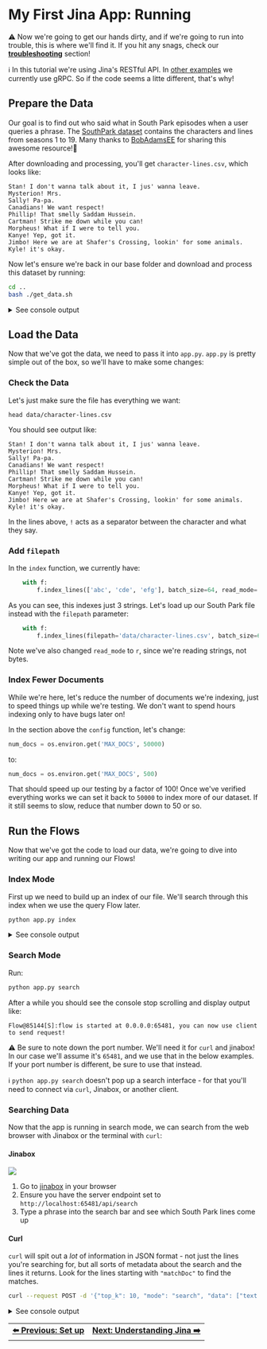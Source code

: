 # My First Jina App: Running

⚠️ Now we're going to get our hands dirty, and if we're going to run into trouble, this is where we'll find it. If you hit any snags, check our **[troubleshooting](./troubleshooting.md)** section!

ℹ️ In this tutorial we're using Jina's RESTful API. In [other examples](https://github.com/jina-ai/examples) we currently use gRPC. So if the code seems a litte different, that's why!

## Prepare the Data

Our goal is to find out who said what in South Park episodes when a user queries a phrase. The [SouthPark dataset](https://github.com/BobAdamsEE/SouthParkData/) contains the characters and lines from seasons 1 to 19. Many thanks to [BobAdamsEE](https://github.com/BobAdamsEE) for sharing this awesome resource!👏

After downloading and processing, you'll get `character-lines.csv`, which looks like:

```csv
Stan! I don't wanna talk about it, I jus' wanna leave.
Mysterion! Mrs.
Sally! Pa-pa.
Canadians! We want respect!
Phillip! That smelly Saddam Hussein.
Cartman! Strike me down while you can!
Morpheus! What if I were to tell you.
Kanye! Yep, got it.
Jimbo! Here we are at Shafer's Crossing, lookin' for some animals.
Kyle! it's okay.
```

Now let's ensure we're back in our base folder and download and process this dataset by running:

```bash
cd ..
bash ./get_data.sh
```

<details>
  <summary>See console output</summary>

```bash
Cloning into './south_park/data'...
remote: Enumerating objects: 3852, done.
remote: Total 3852 (delta 0), reused 0 (delta 0), pack-reused 3852
Receiving objects: 100% (3852/3852), 5.11 MiB | 2.37 MiB/s, done.
Resolving deltas: 100% (40/40), done.
```

</details>

## Load the Data

Now that we've got the data, we need to pass it into `app.py`. `app.py` is pretty simple out of the box, so we'll have to make some changes:

### Check the Data

Let's just make sure the file has everything we want:

```shell
head data/character-lines.csv
```

You should see output like:

```csv
Stan! I don't wanna talk about it, I jus' wanna leave.
Mysterion! Mrs.
Sally! Pa-pa.
Canadians! We want respect!
Phillip! That smelly Saddam Hussein.
Cartman! Strike me down while you can!
Morpheus! What if I were to tell you.
Kanye! Yep, got it.
Jimbo! Here we are at Shafer's Crossing, lookin' for some animals.
Kyle! it's okay.
```

In the lines above, `!` acts as a separator between the character and what they say.

### Add `filepath`

In the `index` function, we currently have:

```python
    with f:
        f.index_lines(['abc', 'cde', 'efg'], batch_size=64, read_mode='rb', size=num_docs)
```

As you can see, this indexes just 3 strings. Let's load up our South Park file instead with the `filepath` parameter:

```python
    with f:
        f.index_lines(filepath='data/character-lines.csv', batch_size=64, read_mode='r', size=num_docs)
```

Note we've also changed `read_mode` to `r`, since we're reading strings, not bytes.

### Index Fewer Documents

While we're here, let's reduce the number of documents we're indexing, just to speed things up while we're testing. We don't want to spend hours indexing only to have bugs later on!

In the section above the `config` function, let's change:

```python
num_docs = os.environ.get('MAX_DOCS', 50000)
```

to:

```python
num_docs = os.environ.get('MAX_DOCS', 500)
```

That should speed up our testing by a factor of 100! Once we've verified everything works we can set it back to `50000` to index more of our dataset. If it still seems to slow, reduce that number down to 50 or so.

## Run the Flows

Now that we've got the code to load our data, we're going to dive into writing our app and running our Flows!

### Index Mode

First up we need to build up an index of our file. We'll search through this index when we use the query Flow later.

```bash
python app.py index
```

<details>
<summary>See console output</summary>

```console
index [====                ] 📃    256 ⏱️ 52.1s 🐎 4.9/s      4      batch        encoder@273512[I]:received "control" from gateway▸crafter▸encoder-head▸encoder-2▸⚐
        encoder@273512[I]:received "index" from gateway▸crafter▸⚐               
        encoder@273516[I]:received "index" from gateway▸crafter▸encoder-head▸encoder-2▸⚐
        encoder@273525[I]:received "index" from gateway▸crafter▸encoder-head▸⚐    
      chunk_idx@273529[I]:received "index" from gateway▸crafter▸encoder-head▸encoder-2▸encoder-tail▸⚐
      chunk_idx@273537[I]:received "index" from gateway▸crafter▸encoder-head▸encoder-2▸encoder-tail▸chunk_idx-head▸⚐
      chunk_idx@273529[I]:received "control" from gateway▸crafter▸encoder-head▸encoder-2▸encoder-tail▸chunk_idx-head▸chunk_idx-1▸⚐
      chunk_idx@273533[I]:received "index" from gateway▸crafter▸encoder-head▸encoder-2▸encoder-tail▸chunk_idx-head▸chunk_idx-1▸⚐
       join_all@273549[I]:received "index" from gateway▸crafter▸encoder-head▸encoder-2▸encoder-tail▸chunk_idx-head▸chunk_idx-1▸chunk_idx-tail▸⚐
       join_all@273549[I]:collected 2/2 parts of IndexRequest                    
index [=====               ] 📃    320 ⏱️ 71.2s 🐎 4.5/s      5      batch        encoder@273512[I]:received "control" from gateway▸crafter▸encoder-head▸encoder-1▸⚐
        encoder@273512[I]:received "index" from gateway▸crafter▸⚐
        encoder@273516[I]:received "index" from gateway▸crafter▸encoder-head▸encoder-1▸⚐
        encoder@273520[I]:received "index" from gateway▸crafter▸encoder-head▸⚐    
      chunk_idx@273529[I]:received "index" from gateway▸crafter▸encoder-head▸encoder-1▸encoder-tail▸⚐                        
      chunk_idx@273541[I]:received "index" from gateway▸crafter▸encoder-head▸encoder-1▸encoder-tail▸chunk_idx-head▸⚐
      chunk_idx@273529[I]:received "control" from gateway▸crafter▸encoder-head▸encoder-1▸encoder-tail▸chunk_idx-head▸chunk_idx-2▸⚐
      chunk_idx@273533[I]:received "index" from gateway▸crafter▸encoder-head▸encoder-1▸encoder-tail▸chunk_idx-head▸chunk_idx-2▸⚐                           
       join_all@273549[I]:received "index" from gateway▸crafter▸encoder-head▸encoder-1▸encoder-tail▸chunk_idx-head▸chunk_idx-2▸chunk_idx-tail▸⚐
       join_all@273549[I]:collected 2/2 parts of IndexRequest                       
index [======              ] 📃    384 ⏱️ 71.4s 🐎 5.4/s      6      batch        encoder@273512[I]:received "control" from gateway▸crafter▸encoder-head▸encoder-1▸⚐
        encoder@273516[I]:received "index" from gateway▸crafter▸encoder-head▸encoder-1▸⚐
      chunk_idx@273529[I]:received "index" from gateway▸crafter▸encoder-head▸encoder-1▸encoder-tail▸⚐
      chunk_idx@273537[I]:received "index" from gateway▸crafter▸encoder-head▸encoder-1▸encoder-tail▸chunk_idx-head▸⚐
      chunk_idx@273529[I]:received "control" from gateway▸crafter▸encoder-head▸encoder-1▸encoder-tail▸chunk_idx-head▸chunk_idx-1▸⚐
      chunk_idx@273533[I]:received "index" from gateway▸crafter▸encoder-head▸encoder-1▸encoder-tail▸chunk_idx-head▸chunk_idx-1▸⚐
       join_all@273549[I]:received "index" from gateway▸crafter▸encoder-head▸encoder-1▸encoder-tail▸chunk_idx-head▸chunk_idx-1▸chunk_idx-tail▸⚐
       join_all@273549[I]:collected 2/2 parts of IndexRequest
```

</details>

### Search Mode

Run:

```bash
python app.py search
```

After a while you should see the console stop scrolling and display output like:

```console
Flow@85144[S]:flow is started at 0.0.0.0:65481, you can now use client to send request!
```

⚠️  Be sure to note down the port number. We'll need it for `curl` and jinabox! In our case we'll assume it's `65481`, and we use that in the below examples. If your port number is different, be sure to use that instead.

ℹ️  `python app.py search` doesn't pop up a search interface - for that you'll need to connect via `curl`, Jinabox, or another client.

### Searching Data

Now that the app is running in search mode, we can search from the web browser with Jinabox or the terminal with `curl`:

#### Jinabox

![](./images/jinabox-southpark.gif)
 
1. Go to [jinabox](https://jina.ai/jinabox.js) in your browser
2. Ensure you have the server endpoint set to `http://localhost:65481/api/search`
3. Type a phrase into the search bar and see which South Park lines come up

#### Curl

`curl` will spit out a *lot* of information in JSON format - not just the lines you're searching for, but all sorts of metadata about the search and the lines it returns. Look for the lines starting with `"matchDoc"` to find the matches.

```bash
curl --request POST -d '{"top_k": 10, "mode": "search", "data": ["text:hey, dude"]}' -H 'Content-Type: application/json' 'http://0.0.0.0:65481/api/search'
```

<details>
<summary>See console output</summary>

```json
{
  "search": {
    "docs": [
      {
        "chunks": [
          {
            "chunkId": 2859771895,
            "embedding": {},
            "weight": 1.0,
            "length": 1,
            "topkResults": [
              {
                "matchChunk": {
                  "docId": 454,
                  "chunkId": 797264081,
                  "offset": 1,
                  "weight": 1.0,
                  "length": 2,
                  "mimeType": "text/plain",
                  "location": [
                    8,
                    55
                  ]
                },
                "score": {
                  "value": 2.6883826,
                  "opName": "NumpyIndexer"
                }
              },
              {
                "matchChunk": {
                  "docId": 287,
                  "chunkId": 1142950297,
                  "offset": 1,
                  "weight": 1.0,
                  "length": 2,
                  "mimeType": "text/plain",
                  "location": [
                    8,
                    69
                  ]
                },
                "score": {
                  "value": 2.747776,
                  "opName": "NumpyIndexer"
                }
              },
              {
                "matchChunk": {
                  "docId": 418,
                  "chunkId": 3396351234,
                  "offset": 1,
                  "weight": 1.0,
                  "length": 2,
                  "mimeType": "text/plain",
                  "location": [
                    8,
                    33
                  ]
                },
                "score": {
                  "value": 2.7522104,
                  "opName": "NumpyIndexer"
                }
              },
              {
                "matchChunk": {
                  "docId": 158,
                  "chunkId": 1398208945,
                  "offset": 1,
                  "weight": 1.0,
                  "length": 2,
                  "mimeType": "text/plain",
                  "location": [
                    8,
                    25
                  ]
                },
                "score": {
                  "value": 2.9864397,
                  "opName": "NumpyIndexer"
                }
              },
              {
                "matchChunk": {
                  "docId": 345,
                  "chunkId": 3441934356,
                  "offset": 1,
                  "weight": 1.0,
                  "length": 2,
                  "mimeType": "text/plain",
                  "location": [
                    13,
                    40
                  ]
                },
                "score": {
                  "value": 2.994561,
                  "opName": "NumpyIndexer"
                }
              },
              {
                "matchChunk": {
                  "docId": 42,
                  "chunkId": 2326393068,
                  "offset": 1,
                  "weight": 1.0,
                  "length": 2,
                  "mimeType": "text/plain",
                  "location": [
                    5,
                    30
                  ]
                },
                "score": {
                  "value": 3.03432,
                  "opName": "NumpyIndexer"
                }
              },
              {
                "matchChunk": {
                  "docId": 374,
                  "chunkId": 3848825176,
                  "offset": 1,
                  "weight": 1.0,
                  "length": 2,
                  "mimeType": "text/plain",
                  "location": [
                    5,
                    35
                  ]
                },
                "score": {
                  "value": 3.080478,
                  "opName": "NumpyIndexer"
                }
              },
              {
                "matchChunk": {
                  "docId": 169,
                  "chunkId": 174461633,
                  "offset": 1,
                  "weight": 1.0,
                  "length": 2,
                  "mimeType": "text/plain",
                  "location": [
                    6,
                    17
                  ]
                },
                "score": {
                  "value": 3.0987353,
                  "opName": "NumpyIndexer"
                }
              },
              {
                "matchChunk": {
                  "docId": 70,
                  "chunkId": 614007298,
                  "offset": 1,
                  "weight": 1.0,
                  "length": 2,
                  "mimeType": "text/plain",
                  "location": [
                    8,
                    38
                  ]
                },
                "score": {
                  "value": 3.1020787,
                  "opName": "NumpyIndexer"
                }
              },
              {
                "matchChunk": {
                  "docId": 102,
                  "chunkId": 3182665395,
                  "offset": 1,
                  "weight": 1.0,
                  "length": 2,
                  "mimeType": "text/plain",
                  "location": [
                    8,
                    21
                  ]
                },
                "score": {
                  "value": 3.1413307,
                  "opName": "NumpyIndexer"
                }
              }
            ],
            "mimeType": "text/plain",
            "location": [
              0,
              14
            ]
          }
        ],
        "weight": 1.0,
        "length": 1,
        "topkResults": [
          {
            "matchDoc": {
              "docId": 454,
              "weight": 1.0,
              "mimeType": "text/plain",
              "text": "Cartman! Wendy, don't forget: I'll tell my mom on you.\n"
            },
            "score": {
              "value": 0.74899185,
              "opName": "BiMatchRanker"
            }
          },
          {
            "matchDoc": {
              "docId": 287,
              "weight": 1.0,
              "mimeType": "text/plain",
              "text": "Michael! Yeah, so listen: call up Firkle and meet me at Village Inn.\n"
            },
            "score": {
              "value": 0.74896955,
              "opName": "BiMatchRanker"
            }
          },
          {
            "matchDoc": {
              "docId": 418,
              "weight": 1.0,
              "mimeType": "text/plain",
              "text": "Cartman! Hey-where are you guys?\n"
            },
            "score": {
              "value": 0.74896795,
              "opName": "BiMatchRanker"
            }
          },
          {
            "matchDoc": {
              "docId": 158,
              "weight": 1.0,
              "mimeType": "text/plain",
              "text": "Cartman! Oh, shit, dude!\n"
            },
            "score": {
              "value": 0.7488801,
              "opName": "BiMatchRanker"
            }
          },
          {
            "matchDoc": {
              "docId": 345,
              "weight": 1.0,
              "mimeType": "text/plain",
              "text": "CityWokOwner! I'm not stereotype, okay!\n"
            },
            "score": {
              "value": 0.74887705,
              "opName": "BiMatchRanker"
            }
          },
          {
            "matchDoc": {
              "docId": 42,
              "weight": 1.0,
              "mimeType": "text/plain",
              "text": "Stan! No, dude, I feel worse!\n"
            },
            "score": {
              "value": 0.74886215,
              "opName": "BiMatchRanker"
            }
          },
          {
            "matchDoc": {
              "docId": 374,
              "weight": 1.0,
              "mimeType": "text/plain",
              "text": "Kyle! Hey, uh, Jimmy, can we talk?\n"
            },
            "score": {
              "value": 0.7488448,
              "opName": "BiMatchRanker"
            }
          },
          {
            "matchDoc": {
              "docId": 169,
              "weight": 1.0,
              "mimeType": "text/plain",
              "text": "Randy! Hey yeah.\n"
            },
            "score": {
              "value": 0.74883795,
              "opName": "BiMatchRanker"
            }
          },
          {
            "matchDoc": {
              "docId": 70,
              "weight": 1.0,
              "mimeType": "text/plain",
              "text": "Michael! Hey, you wanna play with me?\n"
            },
            "score": {
              "value": 0.7488367,
              "opName": "BiMatchRanker"
            }
          },
          {
            "matchDoc": {
              "docId": 102,
              "weight": 1.0,
              "mimeType": "text/plain",
              "text": "Cartman! Well hello.\n"
            },
            "score": {
              "value": 0.748822,
              "opName": "BiMatchRanker"
            }
          }
        ],
        "mimeType": "text/plain",
        "text": "text:hey, dude"
      }
    ],
    "topK": 10
  },
  "status": {}
}
```
</details>



<table width="100%">
  <tr>
    <td align="left" style="text-align:right">
      <strong><a href="./setup.md">⬅️ Previous: Set up</a></strong>
    </td>
    <td align="right" style="text-align:right">
      <strong><a href="./understanding.md">Next: Understanding Jina ➡️</a></strong>
    </td>
  </tr>
</table>
